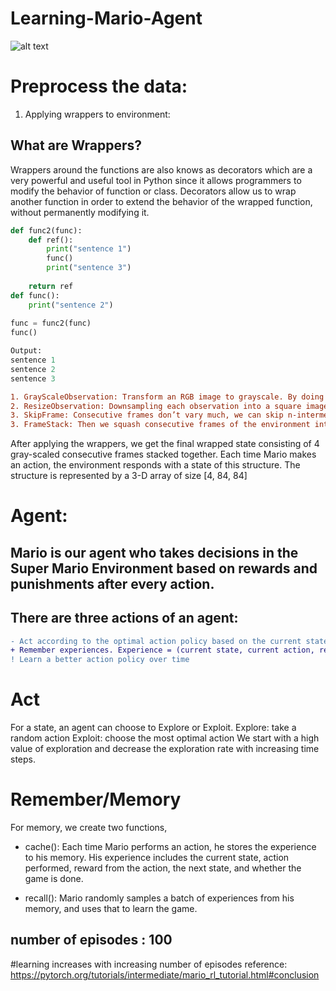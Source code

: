 # Learning-Mario-Agent
![alt text](https://miro.medium.com/max/1002/1*7TLBg5I9DSrvVwebZoA6JQ.gif)

# Preprocess the data:
1. Applying wrappers to environment: 
## What are Wrappers? 
Wrappers around the functions are also knows as decorators which are a very powerful and useful tool in Python since it allows programmers to modify the behavior of function or class. Decorators allow us to wrap another function in order to extend the behavior of the wrapped function, without permanently modifying it.
```python
def func2(func):
    def ref():
        print("sentence 1")
        func()
        print("sentence 3")
        
    return ref    
def func():
    print("sentence 2")
    
func = func2(func)
func()

Output: 
sentence 1
sentence 2
sentence 3
```
```diff
1. GrayScaleObservation: Transform an RGB image to grayscale. By doing so reduces the size of the state representation without losing useful information.
2. ResizeObservation: Downsampling each observation into a square image.
3. SkipFrame: Consecutive frames don’t vary much, we can skip n-intermediate frames without losing much information. The n-th frame aggregates rewards accumulated over each skipped frame.
3. FrameStack: Then we squash consecutive frames of the environment into a single observation point to feed to our learning model. This way, we can identify if Mario was landing or jumping based on the direction of his movement in the previous several frames.
```
After applying the wrappers, we get the final wrapped state consisting of 4 gray-scaled consecutive frames stacked together. Each time Mario makes an action, the environment responds with a state of this structure. The structure is represented by a 3-D array of size [4, 84, 84]

# Agent:
## Mario is our agent who takes decisions in the Super Mario Environment based on rewards and punishments after every action. 
## There are three actions of an agent:
```diff
- Act according to the optimal action policy based on the current state (of the environment).
+ Remember experiences. Experience = (current state, current action, reward, next state). Mario caches and later recalls his experiences to update his action policy.
! Learn a better action policy over time

```
# Act
For a state, an agent can choose to Explore or Exploit. 
Explore: take a random action
Exploit: choose the most optimal action 
We start with a high value of exploration and decrease the exploration rate with increasing time steps. 

# Remember/Memory
For memory, we create two functions, 
- cache(): Each time Mario performs an action, he stores the experience to his memory. His experience includes the current state, action performed, reward from the action, the next state, and whether the game is done.

- recall(): Mario randomly samples a batch of experiences from his memory, and uses that to learn the game.
## number of episodes : 100
#learning increases with increasing number of episodes
reference: https://pytorch.org/tutorials/intermediate/mario_rl_tutorial.html#conclusion

